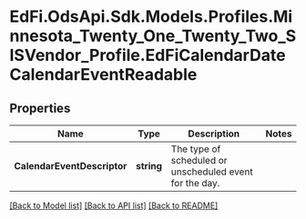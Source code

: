 # EdFi.OdsApi.Sdk.Models.Profiles.Minnesota_Twenty_One_Twenty_Two_SISVendor_Profile.EdFiCalendarDateCalendarEventReadable
## Properties

Name | Type | Description | Notes
------------ | ------------- | ------------- | -------------
**CalendarEventDescriptor** | **string** | The type of scheduled or unscheduled event for the day. | 

[[Back to Model list]](../README.md#documentation-for-models) [[Back to API list]](../README.md#documentation-for-api-endpoints) [[Back to README]](../README.md)


